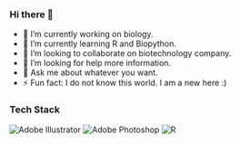 ### Hi there 👋

- 🔭 I’m currently working on biology.
- 🌱 I’m currently learning R and Biopython.
- 👯 I’m looking to collaborate on biotechnology company.
- 🤔 I’m looking for help more information.
- 💬 Ask me about whatever you want.
- ⚡ Fun fact: I do not know this world. I am a new here :)

### Tech Stack 
![Adobe Illustrator](https://img.shields.io/badge/adobe%20illustrator-%23FF9A00.svg?style=for-the-badge&logo=adobe%20illustrator&logoColor=white)
![Adobe Photoshop](https://img.shields.io/badge/adobe%20photoshop-%2331A8FF.svg?style=for-the-badge&logo=adobe%20photoshop&logoColor=white)
![R](https://img.shields.io/badge/r-%23276DC3.svg?style=for-the-badge&logo=r&logoColor=white)
